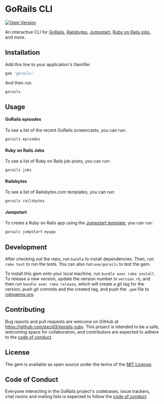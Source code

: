 # GoRails CLI

[![Gem Version](https://badge.fury.io/rb/gorails.svg)](https://badge.fury.io/rb/gorails)

An interactive CLI for [GoRails](https://gorails.com), [Railsbytes](https://railsbytes.com), [Jumpstart](https://github.com/excid3/jumpstart), [Ruby on Rails jobs](https://jobs.gorails.com), and more.

## Installation

Add this line to your application's Gemfile:

```ruby
gem 'gorails'
```

And then run

```bash
gorails
```

## Usage

#### GoRails episodes

To see a list of the recent GoRails screencasts, you can run:

```sh
gorails episodes
```

#### Ruby on Rails Jobs

To see a list of Ruby on Rails job posts, you can run:

```sh
gorails jobs
```

#### Railsbytes

To see a list of Railsbytes.com templates, you can run:

```sh
gorails railsbytes
```

#### Jumpstart

To create a Ruby on Rails app using the [Jumpstart template](https://github.com/excid3/jumpstart), you can run:

```sh
gorails jumpstart myapp
```

## Development

After checking out the repo, run `bundle` to install dependencies. Then, run `rake test` to run the tests. You can also run `exe/gorails` to test the gem.

To install this gem onto your local machine, run `bundle exec rake install`. To release a new version, update the version number in `version.rb`, and then run `bundle exec rake release`, which will create a git tag for the version, push git commits and the created tag, and push the `.gem` file to [rubygems.org](https://rubygems.org).

## Contributing

Bug reports and pull requests are welcome on GitHub at https://github.com/excid3/gorails-ruby. This project is intended to be a safe, welcoming space for collaboration, and contributors are expected to adhere to the [code of conduct](https://github.com/excid3/gorails-ruby/blob/master/CODE_OF_CONDUCT.md).

## License

The gem is available as open source under the terms of the [MIT License](https://opensource.org/licenses/MIT).

## Code of Conduct

Everyone interacting in the GoRails project's codebases, issue trackers, chat rooms and mailing lists is expected to follow the [code of conduct](https://github.com/excid3/gorails-ruby/blob/master/CODE_OF_CONDUCT.md).
